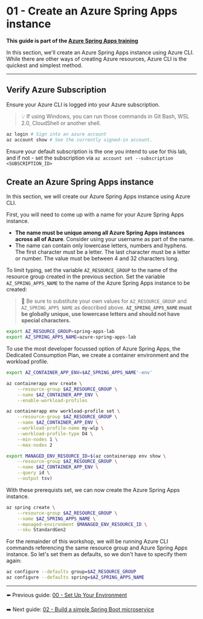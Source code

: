 # 01 - Create an Azure Spring Apps instance

__This guide is part of the [Azure Spring Apps training](../README.md)__

In this section, we'll create an Azure Spring Apps instance using Azure CLI. While there are other ways of creating Azure resources, Azure CLI is the quickest and simplest method.

---

## Verify Azure Subscription

Ensure your Azure CLI is logged into your Azure subscription.

>💡 If using Windows, you can run those commands in Git Bash, WSL 2.0, CloudShell or another shell.

```bash
az login # Sign into an azure account
az account show # See the currently signed-in account.
```

Ensure your default subscription is the one you intend to use for this lab, and if not - set the subscription via 
```az account set --subscription <SUBSCRIPTION_ID>```

## Create an Azure Spring Apps instance

In this section, we will create our Azure Spring Apps instance using Azure CLI.

First, you will need to come up with a name for your Azure Spring Apps instance.

- __The name must be unique among all Azure Spring Apps instances across all of Azure__. Consider using your username as part of the name.
- The name can contain only lowercase letters, numbers and hyphens. The first character must be a letter. The last character must be a letter or number. The value must be between 4 and 32 characters long.

To limit typing, set the variable `AZ_RESOURCE_GROUP` to the name of the resource group created in the previous section. Set the variable `AZ_SPRING_APPS_NAME` to the name of the Azure Spring Apps instance to be created:

>🛑 Be sure to substitute your own values for `AZ_RESOURCE_GROUP` and `AZ_SPRING_APPS_NAME` as described above. __`AZ_SPRING_APPS_NAME` must be globally unique, use lowercase letters and should not have special characters.__

```bash
export AZ_RESOURCE_GROUP=spring-apps-lab
export AZ_SPRING_APPS_NAME=azure-spring-apps-lab
```

To use the most developer focussed option of Azure Spring Apps, the Dedicated Consumption Plan, we create a container environment and the workload profile.

```bash
export AZ_CONTAINER_APP_ENV=$AZ_SPRING_APPS_NAME'-env'

az containerapp env create \
    --resource-group $AZ_RESOURCE_GROUP \
    --name $AZ_CONTAINER_APP_ENV \
    --enable-workload-profiles

az containerapp env workload-profile set \
    --resource-group $AZ_RESOURCE_GROUP \
    --name $AZ_CONTAINER_APP_ENV \
    --workload-profile-name my-wlp \
    --workload-profile-type D4 \
    --min-nodes 1 \
    --max-nodes 2

export MANAGED_ENV_RESOURCE_ID=$(az containerapp env show \
    --resource-group $AZ_RESOURCE_GROUP \
    --name $AZ_CONTAINER_APP_ENV \
    --query id \
    --output tsv)
```

With these prerequists set, we can now create the Azure Spring Apps instance.

```bash
az spring create \
    --resource-group $AZ_RESOURCE_GROUP \
    --name $AZ_SPRING_APPS_NAME \
    --managed-environment $MANAGED_ENV_RESOURCE_ID \
    --sku StandardGen2
```

For the remainder of this workshop, we will be running Azure CLI commands referencing the same resource group and Azure Spring Apps instance. So let's set them as defaults, so we don't have to specify them again:

```bash
az configure --defaults group=$AZ_RESOURCE_GROUP
az configure --defaults spring=$AZ_SPRING_APPS_NAME
```

---

⬅️ Previous guide: [00 - Set Up Your Environment](../00-setup-your-environment/README.md)

➡️ Next guide: [02 - Build a simple Spring Boot microservice](../02-build-a-simple-spring-boot-microservice/README.md)
